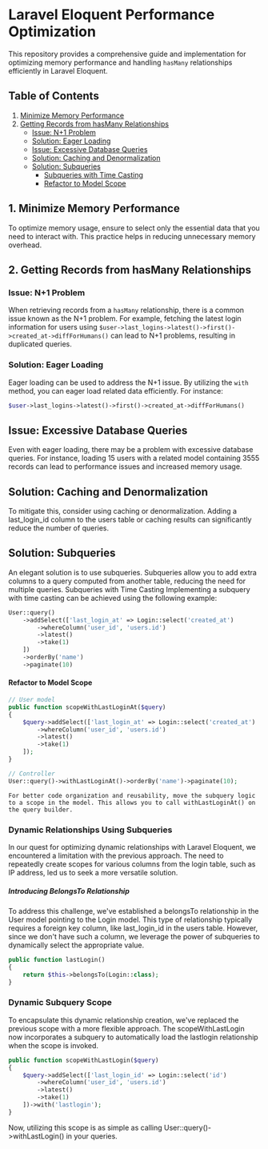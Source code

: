 # Laravel Eloquent Performance Optimization

This repository provides a comprehensive guide and implementation for optimizing memory performance and handling `hasMany` relationships efficiently in Laravel Eloquent.

## Table of Contents
1. [Minimize Memory Performance](#1-minimize-memory-performance)
2. [Getting Records from hasMany Relationships](#2-getting-records-from-hasmany-relationships)
    - [Issue: N+1 Problem](#issue-n1-problem)
    - [Solution: Eager Loading](#solution-eager-loading)
    - [Issue: Excessive Database Queries](#issue-excessive-database-queries)
    - [Solution: Caching and Denormalization](#solution-caching-and-denormalization)
    - [Solution: Subqueries](#solution-subqueries)
        - [Subqueries with Time Casting](#subqueries-with-time-casting)
        - [Refactor to Model Scope](#refactor-to-model-scope)

## 1. Minimize Memory Performance

To optimize memory usage, ensure to select only the essential data that you need to interact with. This practice helps in reducing unnecessary memory overhead.

## 2. Getting Records from hasMany Relationships

### Issue: N+1 Problem

When retrieving records from a `hasMany` relationship, there is a common issue known as the N+1 problem. For example, fetching the latest login information for users using `$user->last_logins->latest()->first()->created_at->diffForHumans()` can lead to N+1 problems, resulting in duplicated queries.

### Solution: Eager Loading

Eager loading can be used to address the N+1 issue. By utilizing the `with` method, you can eager load related data efficiently. For instance:

```php
$user->last_logins->latest()->first()->created_at->diffForHumans()
```

## Issue: Excessive Database Queries

Even with eager loading, there may be a problem with excessive database queries. For instance, loading 15 users with a related model containing 3555 records can lead to performance issues and increased memory usage.

## Solution: Caching and Denormalization

To mitigate this, consider using caching or denormalization. Adding a last_login_id column to the users table or caching results can significantly reduce the number of queries.

## Solution: Subqueries

An elegant solution is to use subqueries. Subqueries allow you to add extra columns to a query computed from another table, reducing the need for multiple queries.
Subqueries with Time Casting
Implementing a subquery with time casting can be achieved using the following example:
```php
User::query()
    ->addSelect(['last_login_at' => Login::select('created_at')
        ->whereColumn('user_id', 'users.id')
        ->latest()
        ->take(1)
    ])
    ->orderBy('name')
    ->paginate(10)
```
#### Refactor to Model Scope
```php
// User model
public function scopeWithLastLoginAt($query)
{
    $query->addSelect(['last_login_at' => Login::select('created_at')
        ->whereColumn('user_id', 'users.id')
        ->latest()
        ->take(1)
    ]);
}

// Controller
User::query()->withLastLoginAt()->orderBy('name')->paginate(10);
```



```For better code organization and reusability, move the subquery logic to a scope in the model. This allows you to call withLastLoginAt() on the query builder.```

### Dynamic Relationships Using Subqueries

In our quest for optimizing dynamic relationships with Laravel Eloquent, we encountered a limitation with the previous approach. The need to repeatedly create scopes for various columns from the login table, such as IP address, led us to seek a more versatile solution.
##### Introducing BelongsTo Relationship

To address this challenge, we've established a belongsTo relationship in the User model pointing to the Login model. This type of relationship typically requires a foreign key column, like last_login_id in the users table. However, since we don't have such a column, we leverage the power of subqueries to dynamically select the appropriate value.
```php
public function lastLogin()
{
    return $this->belongsTo(Login::class);
}
```
### Dynamic Subquery Scope

To encapsulate this dynamic relationship creation, we've replaced the previous scope with a more flexible approach. The scopeWithLastLogin now incorporates a subquery to automatically load the lastlogin relationship when the scope is invoked.
```php
public function scopeWithLastLogin($query)
{
    $query->addSelect(['last_login_id' => Login::select('id')
        ->whereColumn('user_id', 'users.id')
        ->latest()
        ->take(1)
    ])->with('lastlogin');
}
```
Now, utilizing this scope is as simple as calling User::query()->withLastLogin() in your queries.

